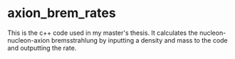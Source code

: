 # axion_brem_rates
This is the c++ code used in my master's thesis. It calculates the nucleon-nucleon-axion bremsstrahlung by inputting a density and mass to the code and outputting the rate.
